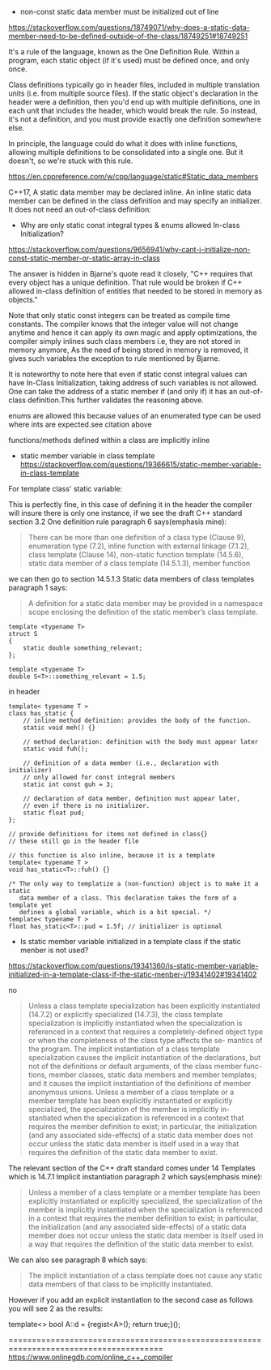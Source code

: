 - non-const static data member must be initialized out of line

https://stackoverflow.com/questions/18749071/why-does-a-static-data-member-need-to-be-defined-outside-of-the-class/18749251#18749251

It's a rule of the language, known as the One Definition Rule. Within a program, each
static object (if it's used) must be defined once, and only once.

Class definitions typically go in header files, included in multiple translation units
(i.e. from multiple source files). If the static object's declaration in the header were
a definition, then you'd end up with multiple definitions, one in each unit that
includes the header, which would break the rule. So instead, it's not a definition, and
you must provide exactly one definition somewhere else.

In principle, the language could do what it does with inline functions, allowing
multiple definitions to be consolidated into a single one. But it doesn't, so we're
stuck with this rule.

https://en.cppreference.com/w/cpp/language/static#Static_data_members

C++17, A static data member may be declared inline. An inline static data member can be
defined in the class definition and may specify an initializer. It does not need an
out-of-class definition:

- Why are only static const integral types & enums allowed In-class Initialization?

https://stackoverflow.com/questions/9656941/why-cant-i-initialize-non-const-static-member-or-static-array-in-class

The answer is hidden in Bjarne's quote read it closely, "C++ requires that every object
has a unique definition. That rule would be broken if C++ allowed in-class definition of
entities that needed to be stored in memory as objects."

Note that only static const integers can be treated as compile time constants. The
compiler knows that the integer value will not change anytime and hence it can apply its
own magic and apply optimizations, the compiler simply inlines such class members i.e,
they are not stored in memory anymore, As the need of being stored in memory is removed,
it gives such variables the exception to rule mentioned by Bjarne.

It is noteworthy to note here that even if static const integral values can have
In-Class Initialization, taking address of such variables is not allowed. One can take
the address of a static member if (and only if) it has an out-of-class definition.This
further validates the reasoning above.

enums are allowed this because values of an enumerated type can be used where ints are
expected.see citation above

functions/methods defined within a class are implicitly inline

- static member variable in class template
  https://stackoverflow.com/questions/19366615/static-member-variable-in-class-template

For template class' static variable:

This is perfectly fine, in this case of defining it in the header the compiler will
insure there is only one instance, if we see the draft C++ standard section 3.2 One
definition rule paragraph 6 says(emphasis mine):

> There can be more than one definition of a class type (Clause 9), enumeration type
> (7.2), inline function with external linkage (7.1.2), class template (Clause 14),
> non-static function template (14.5.6), static data member of a class template
> (14.5.1.3), member function

we can then go to section 14.5.1.3 Static data members of class templates paragraph 1
says:

> A definition for a static data member may be provided in a namespace scope enclosing
> the definition of the static member’s class template.

```
template <typename T>
struct S
{
    static double something_relevant;
};

template <typename T>
double S<T>::something_relevant = 1.5;
```

in header

```
template< typename T >
class has_static {
    // inline method definition: provides the body of the function.
    static void meh() {}

    // method declaration: definition with the body must appear later
    static void fuh();

    // definition of a data member (i.e., declaration with initializer)
    // only allowed for const integral members
    static int const guh = 3;

    // declaration of data member, definition must appear later,
    // even if there is no initializer.
    static float pud;
};

// provide definitions for items not defined in class{}
// these still go in the header file

// this function is also inline, because it is a template
template< typename T >
void has_static<T>::fuh() {}

/* The only way to templatize a (non-function) object is to make it a static
   data member of a class. This declaration takes the form of a template yet
   defines a global variable, which is a bit special. */
template< typename T >
float has_static<T>::pud = 1.5f; // initializer is optional
```

- Is static member variable initialized in a template class if the static menber is not
  used?

https://stackoverflow.com/questions/19341360/is-static-member-variable-initialized-in-a-template-class-if-the-static-menber-i/19341402#19341402

no

> Unless a class template specialization has been explicitly instantiated (14.7.2) or
> explicitly specialized (14.7.3), the class template specialization is implicitly
> instantiated when the specialization is referenced in a context that requires a
> completely-defined object type or when the completeness of the class type affects the
> se- mantics of the program. The implicit instantiation of a class template
> specialization causes the implicit instantiation of the declarations, but not of the
> definitions or default arguments, of the class member func- tions, member classes,
> static data members and member templates; and it causes the implicit instantiation of
> the definitions of member anonymous unions. Unless a member of a class template or a
> member template has been explicitly instantiated or explicitly specialized, the
> specialization of the member is implicitly in- stantiated when the specialization is
> referenced in a context that requires the member definition to exist; in particular,
> the initialization (and any associated side-effects) of a static data member does not
> occur unless the static data member is itself used in a way that requires the
> definition of the static data member to exist.

The relevant section of the C++ draft standard comes under 14 Templates which is 14.7.1
Implicit instantiation paragraph 2 which says(emphasis mine):

> Unless a member of a class template or a member template has been explicitly
> instantiated or explicitly specialized, the specialization of the member is implicitly
> instantiated when the specialization is referenced in a context that requires the
> member definition to exist; in particular, the initialization (and any associated
> side-effects) of a static data member does not occur unless the static data member is
> itself used in a way that requires the definition of the static data member to exist.

We can also see paragraph 8 which says:

> The implicit instantiation of a class template does not cause any static data members
> of that class to be implicitly instantiated.

However if you add an explicit instantiation to the second case as follows you will see
2 as the results:

template<> bool A<int>::d = [](){regist<A<int>>(); return true;}();


=======================================================================================
https://www.onlinegdb.com/online_c++_compiler

